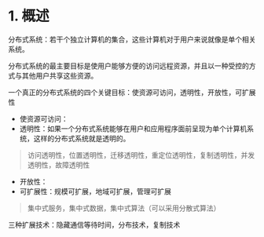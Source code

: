 # 1. 概述

分布式系统：若干个独立计算机的集合，这些计算机对于用户来说就像是单个相关系统。

分布式系统的最主要目标是使用户能够方便的访问远程资源，并且以一种受控的方式与其他用户共享这些资源。

一个真正的分布式系统的四个关键目标：使资源可访问，透明性，开放性，可扩展性

- 使资源可访问：
- 透明性：如果一个分布式系统能够在用户和应用程序面前呈现为单个计算机系统，这样的分布式系统就是透明的。
> 访问透明性，位置透明性，迁移透明性，重定位透明性，复制透明性，并发透明性，故障透明性
- 开放性：
- 可扩展性：规模可扩展，地域可扩展，管理可扩展
> 集中式服务，集中式数据，集中式算法（可以采用分散式算法）

三种扩展技术：隐藏通信等待时间，分布技术，复制技术







